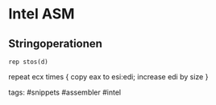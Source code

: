 # Intel ASM

## Stringoperationen

```assembly
rep stos(d)
```

repeat ecx times { copy eax to esi:edi; increase edi by size } 

tags: #snippets #assembler #intel 
